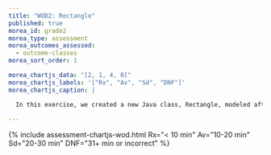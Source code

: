 ```yaml
---
title: "WOD2: Rectangle"
published: true
morea_id: grade2
morea_type: assessment
morea_outcomes_assessed:
  - outcome-classes
morea_sort_order: 1

morea_chartjs_data: "[2, 1, 4, 0]"
morea_chartjs_labels: '["Rx", "Av", "Sd", "DNF"]'
morea_chartjs_caption: |

  In this exercise, we created a new Java class, Rectangle, modeled after our Circle & Square classes. We will be writing classes throughout the semester, so we want to practice getting closer to Rx level. We also want to practice precisely following directions.
  
---
```


<!--{% include assessment-chartjs.html %}-->

{%  include assessment-chartjs-wod.html Rx="< 10 min" Av="10-20 min" Sd="20-30 min" DNF="31+ min or incorrect"  %}

<!--<link rel="stylesheet" href="http://cdn.oesmith.co.uk/morris-0.4.3.min.css">
<script src="//cdnjs.cloudflare.com/ajax/libs/raphael/2.1.0/raphael-min.js"></script>
<script src="http://cdn.oesmith.co.uk/morris-0.4.3.min.js"></script>

<div class="well" style="width: 550px">
  <div id="assessment" style="width: 500px; height: 250px"></div>
  Follow the Eclipse project workflow we'll be using for the rest of the semester. "Satisfactory" indicates that working Java code was submitted, but that the Eclipse project was flawed in some way.
</div>

<script>
Morris.Bar({
  element: 'assessment',
  hideHover: false,
  data: [
        { y: 'Excellent (%)', num: 12 },
        { y: 'Satisfactory (%)', num: 12 },
        { y: 'Unsatisfactory (%)', num: 1 },
        ],
  xkey: 'y',
  ykeys: ['num'],
  resize: true,
  labels: ['Students']
});
</script>
-->